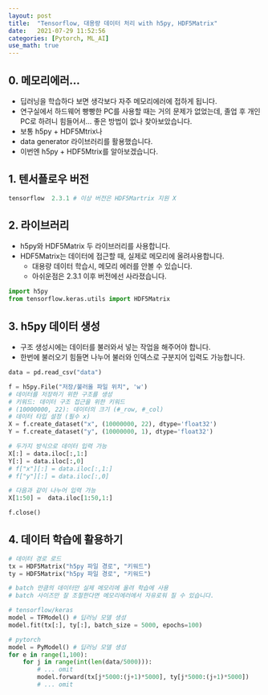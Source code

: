 ```yaml
---
layout: post
title:  "Tensorflow, 대용량 데이터 처리 with h5py, HDF5Matrix"
date:   2021-07-29 11:52:56
categories: [Pytorch, ML_AI]
use_math: true
---
```


## 0. 메모리에러...
 * 딥러닝을 학습하다 보면 생각보다 자주 메모리에러에 접하게 됩니다.
 * 연구실에서 하드웨어 빵빵한 PC를 사용할 때는 거의 문제가 없었는데, 졸업 후 개인 PC로 하려니 힘들어서... 좋은 방법이 없나 찾아보았습니다.
 * 보통 h5py + HDF5Mtrix나
 * data generator 라이브러리를 활용했습니다.
 * 이번엔 h5py + HDF5Mtrix를 알아보겠습니다.

## 1. 텐서플로우 버전

```python
tensorflow  2.3.1 # 이상 버전은 HDF5Martrix 지원 X
```

## 2. 라이브러리
 * h5py와 HDF5Matrix 두 라이브러리를 사용합니다.
 * HDF5Matrix는 데이터에 접근할 때, 실제로 메모리에 올려사용합니다.
    * 대용량 데이터 학습시, 메모리 에러를 안볼 수 있습니다.
    * 아쉬운점은 2.3.1 이후 버전에선 사라졌습니다.

```python
import h5py
from tensorflow.keras.utils import HDF5Matrix
```

## 3. h5py 데이터 생성
 * 구조 생성시에는 데이터를 불러와서 넣는 작업을 해주어야 합니다.
 * 한번에 불러오기 힘들면 나누어 불러와 인덱스로 구분지어 입력도 가능합니다.

```python
data = pd.read_csv("data")

f = h5py.File("저장/불러올 파일 위치", 'w')
# 데이터를 저장하기 위한 구조를 생성
# 키워드: 데이터 구조 접근을 위한 키워드
# (10000000, 22): 데이터의 크기 (#_row, #_col)
# 데이터 타입 설정 (필수 x)
X = f.create_dataset("x", (10000000, 22), dtype='float32')
Y = f.create_dataset("y", (10000000, 1), dtype='float32')

# 두가지 방식으로 데이터 입력 가능
X[:] = data.iloc[:,1:]
Y[:] = data.iloc[:,0]
# f["x"][:] = data.iloc[:,1:]
# f["y"][:] = data.iloc[:,0]

# 다음과 같이 나누어 입력 가능
X[1:50] =  data.iloc[1:50,1:]

f.close()
```

## 4. 데이터 학습에 활용하기

```python
# 데이터 경로 로드
tx = HDF5Matrix("h5py 파일 경로", "키워드")
ty = HDF5Matrix("h5py 파일 경로", "키워드")

# batch 만큼의 데이터만 실제 메모리에 올려 학습에 사용
# batch 사이즈만 잘 조절한다면 메모리에러에서 자유로워 질 수 있습니다.

# tensorflow/keras
model = TFModel() # 딥러닝 모델 생성
model.fit(tx[:], ty[:], batch_size = 5000, epochs=100)

# pytorch
model = PyModel() # 딥러닝 모델 생성
for e in range(1,100):
    for j in range(int(len(data/5000))):
        # ... omit
        model.forward(tx[j*5000:(j+1)*5000], ty[j*5000:(j+1)*5000])
        # ... omit
```

